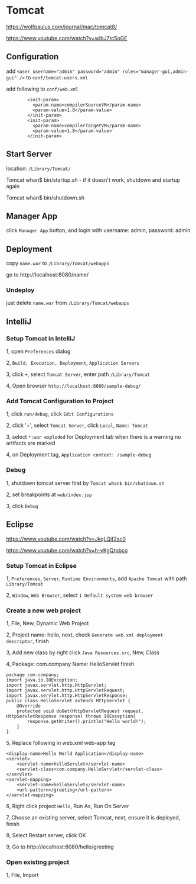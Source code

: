 # Tomcat

https://wolfpaulus.com/journal/mac/tomcat8/

https://www.youtube.com/watch?v=wIbJ7tc5oGE

## Configuration

add `<user username="admin" password="admin" roles="manager-gui,admin-gui" />` to `conf/tomcat-users.xml`

add following to `conf/web.xml`

```
        <init-param>
          <param-name>compilerSourceVM</param-name>
          <param-value>1.8</param-value>
        </init-param>
        <init-param>
          <param-name>compilerTargetVM</param-name>
          <param-value>1.8</param-value>
        </init-param>
```

## Start Server

location: `/Library/Tomcat/`

Tomcat whan$ bin/startup.sh - if it doesn't work, shutdown and startup again

Tomcat whan$ bin/shutdown.sh

## Manager App

click `Manager App` button, and login with username: admin, password: admin

## Deployment

copy `name.war` to `/Library/Tomcat/webapps`

go to http://localhost:8080/name/

### Undeploy

just delete `name.war` from `/Library/Tomcat/webapps`

## IntelliJ

### Setup Tomcat in IntelliJ

1, open `Preferences` dialog

2, `Build, Execution, Deployment`, `Application Servers`

3, click `+`, select `Tomcat Server`, enter path `/Library/Tomcat`

4, Open browser `http://localhost:8080/sample-debug/`

### Add Tomcat Configuration to Project

1, click `run/debug`, click `Edit Configurations`

2, click '+', select `Tomcat Server`, click `Local`, `Name: Tomcat`

3, select `*:war exploded` for Deployment tab when there is a warning no artifacts are marked

4, on Deployment tag, `Application context: /sample-debug`

### Debug

1, shutdown tomcat server first by `Tomcat whan$ bin/shutdown.sh`

2, set breakpoints at `web/index.jsp`

3, click `Debug`

## Eclipse

https://www.youtube.com/watch?v=JkqLQjf2sc0

https://www.youtube.com/watch?v=h-yKgQtpbco

### Setup Tomcat in Eclipse

1, `Preferences`, `Server`, `Runtime Environments`, add `Apache Tomcat` with path `Library/Tomcat`

2, `Window`, `Web Browser`, select `1 Default system web browser`

### Create a new web project

1, File, New, Dynamic Web Project

2, Project name: hello, next, check `Generate web.xml deployment descriptor`, finish

3, Add new class by right click `Java Resources.src`, New, Class

4, Package: com.company  Name: HelloServlet  finish

```
package com.company;
import java.io.IOException;
import javax.servlet.http.HttpServlet;
import javax.servlet.http.HttpServletRequest;
import javax.servlet.http.HttpServletResponse;
public class HelloServlet extends HttpServlet {
	@Override
	protected void doGet(HttpServletRequest request, HttpServletResponse response) throws IOException{
		response.getWriter().println("Hello world!");
	}
}
```

5, Replace following in web.xml web-app tag

```
<display-name>Hello World Application</display-name>
<servlet>
    <servlet-name>helloServlet</servlet-name>
    <servlet-class>com.company.HelloServlet</servlet-class>
</servlet>
<servlet-mapping>
    <servlet-name>helloServlet</servlet-name>
    <url-pattern>/greeting</url-pattern>
</servlet-mapping>
```

6, Right click project `Hello`, Run As, Run On Server

7, Choose an existing server, select Tomcat, next, ensure it is deployed, finish

8, Select Restart server, click OK

9, Go to http://localhost:8080/hello/greeting

### Open existing project

1, File, Import

